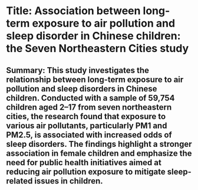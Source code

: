 # Title: Association between long-term exposure to air pollution and sleep disorder in Chinese children: the Seven Northeastern Cities study

## Summary: This study investigates the relationship between long-term exposure to air pollution and sleep disorders in Chinese children. Conducted with a sample of 59,754 children aged 2–17 from seven northeastern cities, the research found that exposure to various air pollutants, particularly PM1 and PM2.5, is associated with increased odds of sleep disorders. The findings highlight a stronger association in female children and emphasize the need for public health initiatives aimed at reducing air pollution exposure to mitigate sleep-related issues in children.